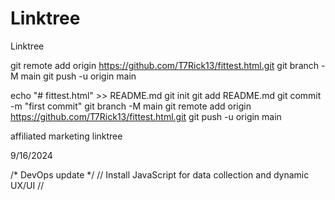 # Linktree
Linktree

git remote add origin https://github.com/T7Rick13/fittest.html.git
git branch -M main
git push -u origin main

echo "# fittest.html" >> README.md
git init
git add README.md
git commit -m "first commit"
git branch -M main
git remote add origin https://github.com/T7Rick13/fittest.html.git
git push -u origin main

affiliated marketing linktree

<!-- px in margin without portrait shifts reletive alignment, phone gap 8/28/2024 -->

9/16/2024
<!-- Revision all -->
/* DevOps update */
// Install JavaScript for data collection and dynamic UX/UI //

